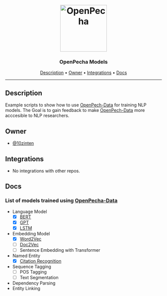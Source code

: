 <h1 align="center">
  <br>
  <a href="https://openpecha.org"><img src="https://avatars.githubusercontent.com/u/82142807?s=400&u=19e108a15566f3a1449bafb03b8dd706a72aebcd&v=4" alt="OpenPecha" width="150"></a>
  <br>
</h1>

<h3 align="center">OpenPecha Models</h3>


<!-- Replace the title of the repository -->

<p align="center">
  <a href="#description">Description</a> •
  <a href="#owner">Owner</a> •
  <a href="#integrations">Integrations</a> •
  <a href="#docs">Docs</a>
</p>
<hr>

## Description

Example scripts to show how to use [OpenPech-Data](https://github.com/OpenPecha-Data) for training NLP models. The Goal is to gain feedback to make [OpenPech-Data](https://github.com/OpenPecha-Data) more acccesible to NLP researchers.
<!-- This section provides a high-level overview for the repo -->

## Owner

- [@10zinten](https://github.com/10zinten)

<!-- This section lists the owners of the repo -->

## Integrations

- No integrations with other repos.

<!-- This section must list as bulleted list how this repo depends or is integrated with other repos -->

## Docs

### List of models trained using [OpenPecha-Data](https://github.com/OpenPecha-Data)
- Language Model
  - [x] [BERT](https://github.com/OpenPecha-dev/models/blob/main/models/lm/Classical_Bo_BERT_LM.ipynb)
  - [x] [GPT](https://github.com/OpenPecha-dev/models/blob/main/models/lm/Classical_Bo_GPT_LM.ipynb)
  - [x] [LSTM](https://github.com/OpenPecha-dev/models/blob/main/models/lm/Classical_Bo_Custom_LM_keras.ipynb)
- Embedding Model
  - [x] [Word2Vec](https://github.com/OpenPecha-dev/models/blob/main/models/embedding/gensim-word2vec-for-tibetan.ipynb)
  - [ ] [Doc2Vec](https://github.com/OpenPecha-dev/models/blob/main/models/embedding/gensim-doc2vec-for-tibetan.ipynb)
  - [ ] Sentence Embedding with Transformer
- Named Entity
  - [x] [Citation Recognition](https://github.com/OpenPecha-dev/models/blob/main/models/ner/ner-for-tibetan-language.ipynb)
- Sequence Tagging
  - [ ] POS Tagging
  - [ ] Text Segmentation
- Dependency Parsing
- Entity Linking

<!-- This section must link to the docs which are in the root of the repository in /docs -->

